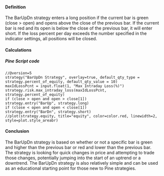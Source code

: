 #### Definition

The BarUpDn strategy enters a long position if the current bar is green (close > open) and opens above the close of the previous bar. If the current bar is red and its open is below the close of the previous bar, it will enter short. If the loss percent per day exceeds the number specified in the indicator settings, all positions will be closed.

#### Calculations

##### Pine Script code

```
//@version=5
strategy("BarUpDn Strategy", overlay=true, default_qty_type = strategy.percent_of_equity, default_qty_value = 10)
maxIdLossPcnt = input.float(1, "Max Intraday Loss(%)")
strategy.risk.max_intraday_loss(maxIdLossPcnt, strategy.percent_of_equity)
if (close > open and open > close[1])
strategy.entry("BarUp", strategy.long)
if (close < open and open < close[1])
strategy.entry("BarDn", strategy.short)
//plot(strategy.equity, title="equity", color=color.red, linewidth=2, style=plot.style_areabr)
```

#### Conclusion

The BarUpDn strategy is based on whether or not a specific bar is green and higher than the previous bar or red and lower than the previous bar. The strategy is looking for quick changes in price and attempting to trade those changes, potentially jumping into the start of an uptrend or a downtrend. The BarUpDn strategy is also relatively simple and can be used as an educational starting point for those new to Pine strategies.